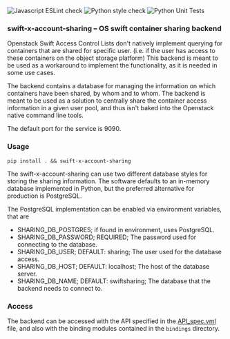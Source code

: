 ![Javascript ESLint check](https://github.com/CSCfi/swift-x-account-sharing/workflows/Javascript%20ESLint%20check/badge.svg)
![Python style check](https://github.com/CSCfi/swift-x-account-sharing/workflows/Python%20style%20check/badge.svg)
![Python Unit Tests](https://github.com/CSCfi/swift-x-account-sharing/workflows/Python%20Unit%20Tests/badge.svg)

### swift-x-account-sharing – OS swift container sharing backend
Openstack Swift Access Control Lists don't natively implement querying
for containers that are shared for specific user. (i.e. if the user has
access to these containers on the object storage platform) This backend
is meant to be used as a workaround to implement the functionality, as
it is needed in some use cases.

The backend contains a database for managing the information on which
containers have been shared, by whom and to whom. The backend is meant
to be used as a solution to centrally share the container access
information in a given user pool, and thus isn't baked into the Openstack
native command line tools.

The default port for the service is 9090.

### Usage
```pip install . && swift-x-account-sharing```

The swift-x-account-sharing can use two different database styles for
storing the sharing information. The software defaults to an in-memory
database implemented in Python, but the preferred alternative for
production is PostgreSQL.

The PostgreSQL implementation can be enabled via environment variables,
that are
* SHARING_DB_POSTGRES; if found in environment, uses PostgreSQL.
* SHARING_DB_PASSWORD; REQUIRED; The password used for connecting to the
  database.
* SHARING_DB_USER; DEFAULT: sharing; The user used for the database
  access.
* SHARING_DB_HOST; DEFAULT: localhost; The host of the database server.
* SHARING_DB_NAME; DEFAULT: swiftsharing; The database that the backend
  needs to connect to.

### Access
The backend can be accessed with the API specified in the [API_spec.yml](docs/API_spec.yml)
file, and also with the binding modules contained in the `bindings`
directory.

